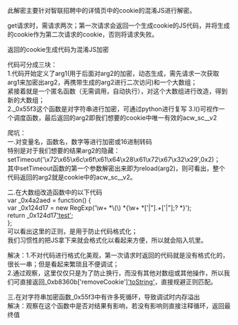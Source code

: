 此解密主要针对智联招聘中的详情页中的cookie的混淆JS进行解密。   

get请求时，需请求两次；第一次请求会返回一个生成cookie的JS代码，并将生成的cookie作为第二次请求的cookie，否则将请求失败。  

返回的cookie生成代码为混淆JS加密  

代码可分成三块：  
1.代码开始定义了arg1(用于后面对arg2的加密，动态生成，需先请求一次获取arg1来加密出arg2，再携带生成的arg2进行二次访问)和一个大数组；  
  紧接着就是一个匿名函数（无需调用，自动执行），对这个大数组进行改造，得到新的大数组；  
2._0x55f3这个函数是对字符串进行加密，可通过python进行复写
3.l()可视作一个调度函数，最后返回的arg2即我们想要的cookie中唯一有效的acw_sc__v2


爬坑：  
一.对变量名，函数名，数字等进行加密或16进制转码  
特别是对于我们想要的结果arg2的隐藏：  
setTimeout('\x72\x65\x6c\x6f\x61\x64\x28\x61\x72\x67\x32\x29',0x2)；  
其中setTimeout函数的第一个参数解密出来即为reload(arg2)，则可看出，整个代码返回的arg2就是cookie中的acw_sc__v2。  

二.在大数组改造函数中的以下代码  
var _0x4a2aed = function() {  
     var _0x124d17 = new RegExp('\\w+ *\\(\\) *{\\w+ *[\'|\"].+[\'|\"];? *}');  
     return _0x124d17['test'](_0xb8360b['removeCookie']['toString']());  
};  
可以看出这里的正则，是用于防止代码格式化；  
我们习惯性的把JS拿下来就会格式化以看起来方便，所以就会陷入坑里。

解决：1.不对代码进行格式化美观，第一次请求时返回的代码就是没有格式化的，很长一串；但是看起来繁琐且不便调试；  
2.通过观察，这里仅仅只是为了防止换行，而没有其他对数组或其他操作，所以我们可直接返回_0xb8360b['removeCookie']['toString']()，直接规避正则匹配。  

三.在对字符串加密函数_0x55f3中有许多死循环，导致调试时内存溢出  
解决：观察在这个函数中是否对结果有影响，若没有影响则直接注释循环，返回最终值  
